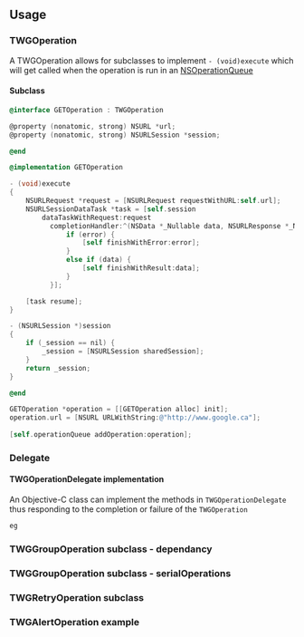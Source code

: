 ## Usage



### TWGOperation

A TWGOperation allows for subclasses to implement `- (void)execute` which will get called when the operation is run in an [NSOperationQueue](https://developer.apple.com/library/mac/documentation/Cocoa/Reference/NSOperationQueue_class/)


#### Subclass

```objective-c
@interface GETOperation : TWGOperation

@property (nonatomic, strong) NSURL *url;
@property (nonatomic, strong) NSURLSession *session;

@end

@implementation GETOperation

- (void)execute
{
    NSURLRequest *request = [NSURLRequest requestWithURL:self.url];
    NSURLSessionDataTask *task = [self.session
        dataTaskWithRequest:request
          completionHandler:^(NSData *_Nullable data, NSURLResponse *_Nullable response, NSError *_Nullable error) {
              if (error) {
                  [self finishWithError:error];
              }
              else if (data) {
                  [self finishWithResult:data];
              }
          }];

    [task resume];
}

- (NSURLSession *)session
{
    if (_session == nil) {
        _session = [NSURLSession sharedSession];
    }
    return _session;
}

@end
```

```objective-c
GETOperation *operation = [[GETOperation alloc] init];
operation.url = [NSURL URLWithString:@"http://www.google.ca"];
	
[self.operationQueue addOperation:operation];
```


### Delegate
#### TWGOperationDelegate implementation

An Objective-C class can implement the methods in `TWGOperationDelegate` thus responding to the completion or failure of the `TWGOperation`

```objective-c
eg
```




### TWGGroupOperation subclass - dependancy
### TWGGroupOperation subclass - serialOperations

### TWGRetryOperation subclass
### TWGAlertOperation example
